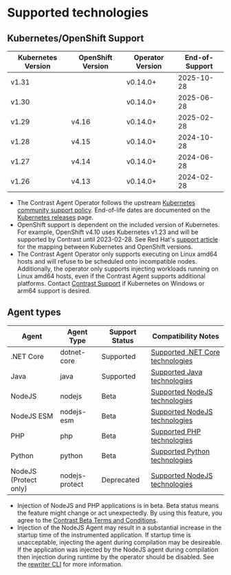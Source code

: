# Supported technologies

## Kubernetes/OpenShift Support

| Kubernetes Version | OpenShift Version | Operator Version | End-of-Support |
|--------------------|-------------------|------------------|----------------|
| v1.31              |                   | v0.14.0+         | 2025-10-28     |
| v1.30              |                   | v0.14.0+         | 2025-06-28     |
| v1.29              | v4.16             | v0.14.0+         | 2025-02-28     |
| v1.28              | v4.15             | v0.14.0+         | 2024-10-28     |
| v1.27              | v4.14             | v0.14.0+         | 2024-06-28     |
| v1.26              | v4.13             | v0.14.0+         | 2024-02-28     |

- The Contrast Agent Operator follows the upstream [Kubernetes community support policy](https://kubernetes.io/releases/patch-releases/#support-period). End-of-life dates are documented on the [Kubernetes releases](https://kubernetes.io/releases/#release-history) page.
- OpenShift support is dependent on the included version of Kubernetes. For example, OpenShift v4.10 uses Kubernetes v1.23 and will be supported by Contrast until 2023-02-28. See Red Hat's [support article](https://access.redhat.com/solutions/4870701) for the mapping between Kubernetes and OpenShift versions.
- The Contrast Agent Operator only supports executing on Linux amd64 hosts and will refuse to be scheduled onto incompatible nodes. Additionally, the operator only supports injecting workloads running on Linux amd64 hosts, even if the Contrast Agent supports additional platforms. Contact [Contrast Support](https://support.contrastsecurity.com/hc/en-us) if Kubernetes on Windows or arm64 support is desired.

## Agent types

| Agent                 | Agent Type     | Support Status | Compatibility Notes                                                                                            |
|-----------------------|----------------|----------------|----------------------------------------------------------------------------------------------------------------|
| .NET Core             | dotnet-core    | Supported      | [Supported .NET Core technologies](https://docs.contrastsecurity.com/en/-net-core-supported-technologies.html) |
| Java                  | java           | Supported      | [Supported Java technologies](https://docs.contrastsecurity.com/en/java-supported-technologies.html)           |
| NodeJS                | nodejs         | Beta           | [Supported NodeJS technologies](https://docs.contrastsecurity.com/en/node-js-supported-technologies.html )     |
| NodeJS ESM            | nodejs-esm     | Beta           | [Supported NodeJS technologies](https://docs.contrastsecurity.com/en/node-js-supported-technologies.html )     |
| PHP                   | php            | Beta           | [Supported PHP technologies](https://docs.contrastsecurity.com/en/php-supported-technologies.html)             |
| Python                | python         | Beta           | [Supported Python technologies](https://docs.contrastsecurity.com/en/python-supported-technologies.html)       |
| NodeJS (Protect only) | nodejs-protect | Deprecated     | [Supported NodeJS technologies](https://docs.contrastsecurity.com/en/node-js-supported-technologies.html )     |

- Injection of NodeJS and PHP applications is in beta. Beta status means the feature might change or act unexpectedly. By using this feature, you agree to the [Contrast Beta Terms and Conditions](https://docs.contrastsecurity.com/en/beta-terms-and-conditions.html "Contrast Beta Terms and Conditions").
- Injection of the NodeJS Agent may result in a substantial increase in the startup time of the instrumented application. If startup time is unacceptable, injecting the agent during compilation may be desireable. If the application was injected by the NodeJS agent during compilation then injection during runtime by the operator should be disabled. See the [rewriter CLI](https://docs.contrastsecurity.com/en/node-js-agent-rewriter-cli.html) for more information.
